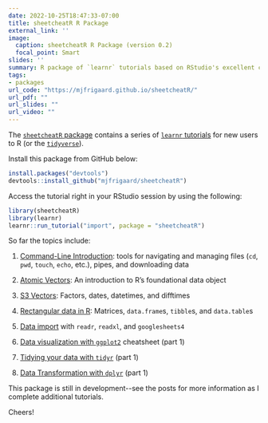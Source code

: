 ```yaml
---
date: 2022-10-25T18:47:33-07:00
title: sheetcheatR R Package
external_link: ''
image:
  caption: sheetcheatR R Package (version 0.2)
  focal_point: Smart
slides: ''
summary: R package of `learnr` tutorials based on RStudio's excellent collection of cheatsheets
tags:
- packages
url_code: "https://mjfrigaard.github.io/sheetcheatR/"
url_pdf: ""
url_slides: ""
url_video: ""
---
```


The [`sheetcheatR` package](https://mjfrigaard.github.io/sheetcheatR/) contains a series of [`learnr` tutorials](https://rstudio.github.io/learnr/) for new users to R (or the [`tidyverse`](https://www.tidyverse.org/)). 

Install this package from GitHub below: 

```r
install.packages("devtools")
devtools::install_github("mjfrigaard/sheetcheatR")
```

Access the tutorial right in your RStudio session by using the following: 

```r
library(sheetcheatR)
library(learnr)
learnr::run_tutorial("import", package = "sheetcheatR")
```

So far the topics include: 

1. [Command-Line Introduction](https://mjfrigaard.github.io/sheetcheatR/tutorials/command-line.html): tools for navigating and managing files (`cd`, `pwd`, `touch`, `echo`, etc.), pipes, and downloading data

2. [Atomic Vectors](https://mjfrigaard.github.io/sheetcheatR/tutorials/atomic-vectors.html): An introduction to R’s foundational data object 

3. [S3 Vectors](https://mjfrigaard.github.io/sheetcheatR/tutorials/introduction-to-S3-vectors.html): Factors, dates, datetimes, and difftimes

4. [Rectangular data in R](https://mjfrigaard.github.io/sheetcheatR/tutorials/rectangles.html): Matrices, `data.frame`s, `tibble`s, and `data.table`s

5. [Data import](https://mjfrigaard.github.io/sheetcheatR/tutorials/import.html) with `readr`, `readxl`, and `googlesheets4`

6. [Data visualization with `ggplot2`](https://mjfrigaard.github.io/sheetcheatR/tutorials/ggp2-01.html) cheatsheet (part 1)

7. [Tidying your data with `tidyr`](https://mjfrigaard.github.io/sheetcheatR/tutorials/tidyr-01.html) (part 1)  

8. [Data Transformation with `dplyr`](https://mjfrigaard.github.io/sheetcheatR/tutorials/dplyr-p1.html) (part 1) 

This package is still in development--see the posts for more information as I complete additional tutorials. 

Cheers! 

